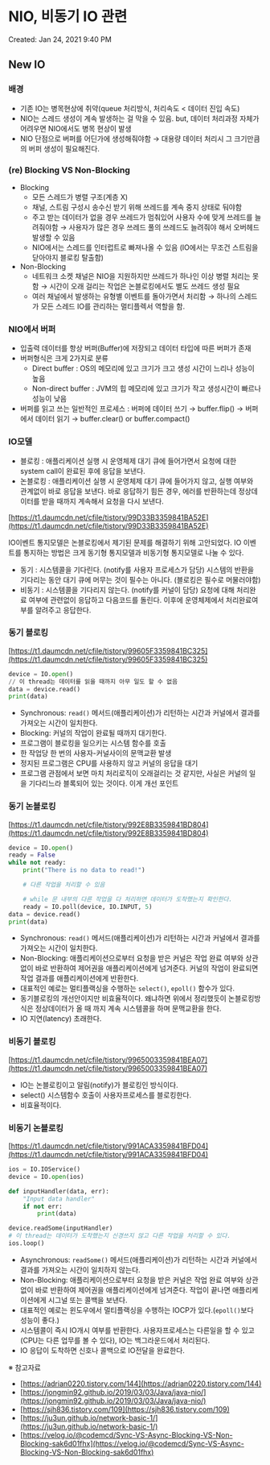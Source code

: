 # NIO, 비동기 IO 관련

Created: Jan 24, 2021 9:40 PM

## New IO

### 배경

- 기존 IO는 병목현상에 취약(queue 처리방식, 처리속도 < 데이터 진입 속도)
- NIO는 스레드 생성이 계속 발생하는 걸 막을 수 있음. but, 데이터 처리과정 자체가 어려우면 NIO에서도 병목 현상이 발생
- NIO 단점으로 버퍼를 어딘가에 생성해줘야함 → 대용량 데이터 처리시 그 크기만큼의 버퍼 생성이 필요해진다.

### (re) Blocking VS Non-Blocking

- Blocking
    - 모든 스레드가 병렬 구조(계층 X)
    - 채널, 스트림 구성시 송수신 받기 위해 쓰레드를 계속 중지 상태로 둬야함
    - 주고 받는 데이터가 없을 경우 쓰레드가 멈춰있어 사용자 수에 맞게 쓰레드를 늘려줘야함 → 사용자가 많은 경우 쓰레드 풀의 쓰레드도 늘려줘야 해서 오버헤드 발생할 수 있음
    - NIO에서는 스레드를 인터럽트로 빠져나올 수 있음
    (IO에서는 무조건 스트림을 닫아야지 블로킹 탈출함)
- Non-Blocking
    - 네트워크 소켓 채널은 NIO을 지원하지만 쓰레드가 하나인 이상 병렬 처리는 못함 → 시간이 오래 걸리는 작업은 논블로킹에서도 별도 쓰레드 생성 필요
    - 여러 채널에서 발생하는 유형별 이벤트를 돌아가면서 처리함 → 하나의 스레드가 모든 스레드 IO를 관리하는 멀티플렉서 역할을 함.

### NIO에서 버퍼

- 입출력 데이터를 항상 버퍼(Buffer)에 저장되고 데이터 타입에 따른 버퍼가 존재
- 버퍼형식은 크게 2가지로 분류
    - Direct buffer : OS의 메모리에 있고 크기가 크고 생성 시간이 느리나 성능이 높음
    - Non-direct buffer : JVM의 힙 메모리에 있고 크기가 작고 생성시간이 빠르나 성능이 낮음
- 버퍼를 읽고 쓰는 일반적인 프로세스 : 버퍼에 데이터 쓰기 → buffer.flip() → 버퍼에서 데이터 읽기 → buffer.clear() or buffer.compact()

### IO모델

- 블로킹 : 애플리케이션 실행 시 운영체제 대기 큐에 들어가면서 요청에 대한 system call이 완료된 후에 응답을 보낸다.
- 논블로킹 : 애플리케이션 실행 시 운영체제 대기 큐에 들어가지 않고, 실행 여부와 관계없이 바로 응답을 보낸다. 바로 응답하기 힘든 경우, 에러를 반환하는데 정상데이터를 받을 때까지 계속해서 요청을 다시 보낸다.

[https://t1.daumcdn.net/cfile/tistory/99D33B3359841BA52E](https://t1.daumcdn.net/cfile/tistory/99D33B3359841BA52E)

IO이벤트 통지모델은 논블로킹에서 제기된 문제를 해결하기 위해 고안되었다. IO 이벤트를 통지하는 방법은 크게 동기형 통지모델과 비동기형 통지모델로 나눌 수 있다.

- 동기 : 시스템콜을 기다린다. (notify를 사용자 프로세스가 담당) 시스템의 반환을 기다리는 동안 대기 큐에 머무는 것이 필수는 아니다. (블로킹은 필수로 머물러야함)
- 비동기 : 시스템콜을 기다리지 않는다. (notify를 커널이 담당) 요청에 대해 처리완료 여부에 관련없이 응답하고 다음코드를 돌린다. 이후에 운영체제에서 처리완료여부를 알려주고 응답한다.

### 동기 블로킹

[https://t1.daumcdn.net/cfile/tistory/99605F3359841BC325](https://t1.daumcdn.net/cfile/tistory/99605F3359841BC325)

```python
device = IO.open()
// 이 thread는 데이터를 읽을 때까지 아무 일도 할 수 없음
data = device.read()
print(data)
```

- Synchronous: `read()` 메서드(애플리케이션)가 리턴하는 시간과 커널에서 결과를 가져오는 시간이 일치한다.
- Blocking: 커널의 작업이 완료될 때까지 대기한다.
- 프로그램이 블로킹을 일으키는 시스템 함수를 호출
- 한 작업당 한 번의 사용자-커널사이의 문맥교환 발생
- 정지된 프로그램은 CPU를 사용하지 않고 커널의 응답을 대기
- 프로그램 관점에서 보면 마치 처리로직이 오래걸리는 것 같지만, 사실은 커널의 일을 기다리느라 블록되어 있는 것이다. 이게 개선 포인트

### 동기 논블로킹

[https://t1.daumcdn.net/cfile/tistory/992E8B3359841BD804](https://t1.daumcdn.net/cfile/tistory/992E8B3359841BD804)

```python
device = IO.open()
ready = False
while not ready:
    print("There is no data to read!")

    # 다른 작업을 처리할 수 있음

    # while 문 내부의 다른 작업을 다 처리하면 데이터가 도착했는지 확인한다.
    ready = IO.poll(device, IO.INPUT, 5) 
data = device.read()
print(data)
```

- Synchronous: `read()` 메서드(애플리케이션)가 리턴하는 시간과 커널에서 결과를 가져오는 시간이 일치한다.
- Non-Blocking: 애플리케이션으로부터 요청을 받은 커널은 작업 완료 여부와 상관없이 바로 반환하여 제어권을 애플리케이션에게 넘겨준다. 커널의 작업이 완료되면 작업 결과를 애플리케이션에게 반환한다.
- 대표적인 예로는 멀티플랙싱을 수행하는 `select()`, `epoll()` 함수가 있다.
- 동기블로킹의 개선안이지만 비효율적이다. 왜냐하면 위에서 정리했듯이 논블로킹방식은 정상데이터가 올 때 까지 계속 시스템콜을 하며 문맥교환을 한다.
- IO 지연(latency) 초래한다.

### 비동기 블로킹

[https://t1.daumcdn.net/cfile/tistory/9965003359841BEA07](https://t1.daumcdn.net/cfile/tistory/9965003359841BEA07)

- IO는 논블로킹이고 알림(notify)가 블로킹인 방식이다.
- select() 시스템함수 호출이 사용자프로세스를 블로킹한다.
- 비효율적이다.

### 비동기 논블로킹

[https://t1.daumcdn.net/cfile/tistory/991ACA3359841BFD04](https://t1.daumcdn.net/cfile/tistory/991ACA3359841BFD04)

```python
ios = IO.IOService()
device = IO.open(ios)

def inputHandler(data, err):
    "Input data handler"
    if not err:
        print(data)

device.readSome(inputHandler)
# 이 thread는 데이터가 도착했는지 신경쓰지 않고 다른 작업을 처리할 수 있다.
ios.loop()
```

- Asynchronous: `readSome()` 메서드(애플리케이션)가 리턴하는 시간과 커널에서 결과를 가져오는 시간이 일치하지 않는다.
- Non-Blocking: 애플리케이션으로부터 요청을 받은 커널은 작업 완료 여부와 상관없이 바로 반환하여 제어권을 애플리케이션에게 넘겨준다. 작업이 끝나면 애플리케이션에게 시그널 또는 콜백을 보낸다.
- 대표적인 예로는 윈도우에서 멀티플랙싱을 수행하는 IOCP가 있다.(`epoll()`보다 성능이 좋다.)
- 시스템콜이 즉시 IO개시 여부를 반환한다. 사용자프로세스는 다른일을 할 수 있고(CPU는 다른 업무를 볼 수 있다), IO는 백그라운드에서 처리된다.
- IO 응답이 도착하면 신호나 콜백으로 IO전달을 완료한다.

※ 참고자료

- [https://adrian0220.tistory.com/144](https://adrian0220.tistory.com/144)
- [https://jongmin92.github.io/2019/03/03/Java/java-nio/](https://jongmin92.github.io/2019/03/03/Java/java-nio/)
- [https://sjh836.tistory.com/109](https://sjh836.tistory.com/109)
- [https://ju3un.github.io/network-basic-1/](https://ju3un.github.io/network-basic-1/)
- [https://velog.io/@codemcd/Sync-VS-Async-Blocking-VS-Non-Blocking-sak6d01fhx](https://velog.io/@codemcd/Sync-VS-Async-Blocking-VS-Non-Blocking-sak6d01fhx)